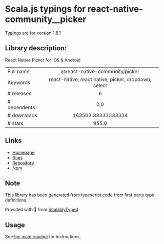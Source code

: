 
# Scala.js typings for react-native-community__picker

Typings are for version 1.8.1

## Library description:
React Native Picker for iOS & Android

|                    |                 |
| ------------------ | :-------------: |
| Full name          | @react-native-community/picker |
| Keywords           | react-native, react native, picker, dropdown, select |
| # releases         | 6 |
| # dependents       | 0.0 |
| # downloads        | 163503.33333333334 |
| # stars            | 955.0 |

## Links
- [Homepage](https://github.com/react-native-community/react-native-picker#readme)
- [Bugs](https://github.com/react-native-community/react-native-picker/issues)
- [Repository](https://github.com/react-native-community/react-native-picker)
- [Npm](https://www.npmjs.com/package/%40react-native-community%2Fpicker)
    


## Note
This library has been generated from typescript code from first party type definitions.

Provided with :purple_heart: from [ScalablyTyped](https://github.com/oyvindberg/ScalablyTyped)

## Usage
See [the main readme](../../readme.md) for instructions.


